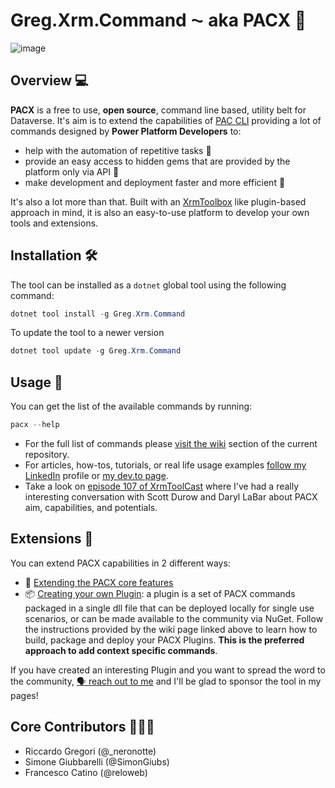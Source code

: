 ﻿# Greg.Xrm.Command ⁓ aka PACX 🔧
![image](https://github.com/neronotte/Greg.Xrm.Command/assets/1436173/23b01073-6f13-46cd-a6c6-b5bd264ed442)


## Overview 💻

**PACX** is a free to use, **open source**, command line based, utility belt for Dataverse.
It's aim is to extend the capabilities of [PAC CLI](https://learn.microsoft.com/en-us/power-platform/developer/cli/introduction?tabs=windows) providing a lot of commands designed by **Power Platform Developers** to:

- help with the automation of repetitive tasks 🤖
- provide an easy access to hidden gems that are provided by the platform only via API 🫣
- make development and deployment faster and more efficient 🚀

It's also a lot more than that. Built with an [XrmToolbox](https://www.xrmtoolbox.com/) like plugin-based approach in mind, it is also an easy-to-use platform to develop your own tools and extensions.

## Installation 🛠️

The tool can be installed as a `dotnet` global tool using the following command:

```powershell
dotnet tool install -g Greg.Xrm.Command
```

To update the tool to a newer version

```powershell
dotnet tool update -g Greg.Xrm.Command
```

## Usage 🚀

You can get the list of the available commands by running:

```powershell
pacx --help
```

- For the full list of commands please [visit the wiki](https://github.com/neronotte/Greg.Xrm.Command/wiki) section of the current repository.
- For articles, how-tos, tutorials, or real life usage examples [follow my LinkedIn](https://www.linkedin.com/in/riccardogregori/) profile or [my dev.to page](https://dev.to/_neronotte).
- Take a look on [episode 107 of XrmToolCast](https://youtu.be/r16vbSdeFLk?si=HYpoh-3QyrW1S41Q) where I've had a really interesting conversation with Scott Durow and Daryl LaBar about PACX aim, capabilities, and potentials.

## Extensions 🧩

You can extend PACX capabilities in 2 different ways:

- 🌟 [Extending the PACX core features](https://github.com/neronotte/Greg.Xrm.Command/wiki/How-to-contribute)
- 📦 [Creating your own Plugin](https://github.com/neronotte/Greg.Xrm.Command/wiki/Plugins-for-PACX): a plugin is a set of PACX commands packaged in a single dll file that can be deployed locally for single use scenarios, or can be made available to the community via NuGet. Follow the instructions provided by the wiki page linked above to learn how to build, package and deploy your PACX Plugins. **This is the preferred approach to add context specific commands**.

If you have created an interesting Plugin and you want to spread the word to the community, [🗣️ reach out to me](https://github.com/neronotte/Greg.Xrm.Command/discussions/new?category=show-and-tell) and I'll be glad to sponsor the tool in my pages!

## Core Contributors 👨🏻‍💻

-   Riccardo Gregori (@\_neronotte)
-   Simone Giubbarelli (@SimonGiubs)
-   Francesco Catino (@reloweb)
